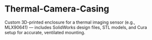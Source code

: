 # Thermal-Camera-Casing
Custom 3D-printed enclosure for a thermal imaging sensor (e.g., MLX90641) — includes SolidWorks design files, STL models, and Cura setup for accurate, ventilated mounting.
